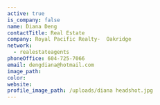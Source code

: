 ```yaml
---
active: true
is_company: false
name: Diana Deng
contactTitle: Real Estate
company: Royal Pacific Realty-  Oakridge
network:
  - realestateagents
phoneOffice: 604-725-7066
email: dengdiana@hotmail.com
image_path:
color:
website:
profile_image_path: /uploads/diana headshot.jpg
---
```

